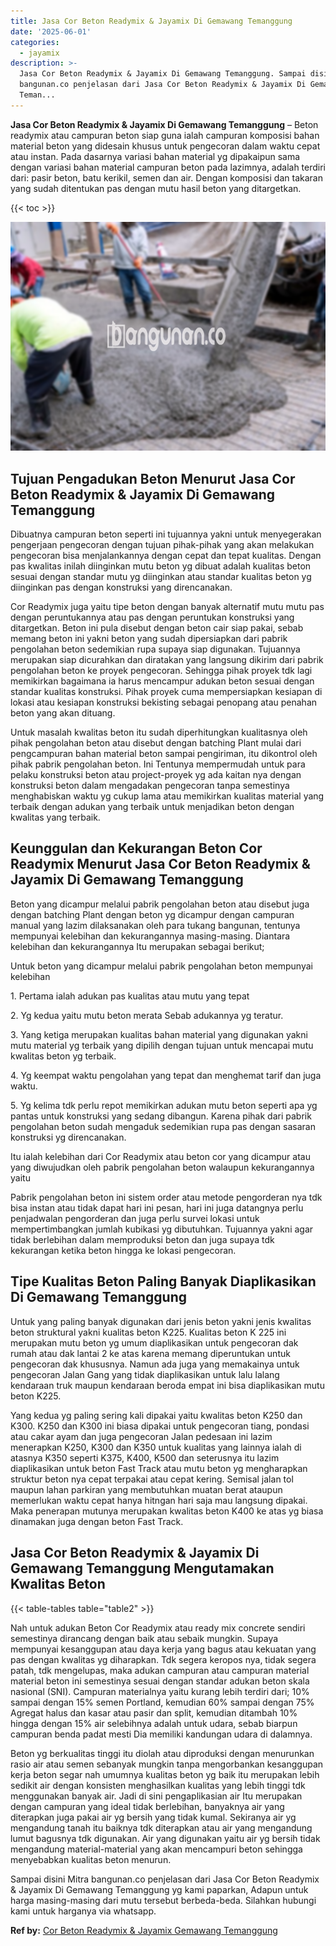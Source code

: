 ```yaml
---
title: Jasa Cor Beton Readymix & Jayamix Di Gemawang Temanggung
date: '2025-06-01'
categories:
  - jayamix
description: >-
  Jasa Cor Beton Readymix & Jayamix Di Gemawang Temanggung. Sampai disini Mitra
  bangunan.co penjelasan dari Jasa Cor Beton Readymix & Jayamix Di Gemawang
  Teman...
---
```


**Jasa Cor Beton Readymix & Jayamix Di Gemawang Temanggung** – Beton readymix atau campuran beton siap guna ialah campuran komposisi bahan material beton yang didesain khusus untuk pengecoran dalam waktu cepat atau instan. Pada dasarnya variasi bahan material yg dipakaipun sama dengan variasi bahan material campuran beton pada lazimnya, adalah terdiri dari: pasir beton, batu kerikil, semen dan air. Dengan komposisi dan takaran yang sudah ditentukan pas dengan mutu hasil beton yang ditargetkan.

{{< toc >}}

![Jasa Cor Beton Readymix & Jayamix Di Gemawang Temanggung](/images/jasa-cor-readymix-60.png)

## Tujuan Pengadukan Beton Menurut Jasa Cor Beton Readymix & Jayamix Di Gemawang Temanggung

Dibuatnya campuran beton seperti ini tujuannya yakni untuk menyegerakan pengerjaan pengecoran dengan tujuan pihak-pihak yang akan melakukan pengecoran bisa menjalankannya dengan cepat dan tepat kualitas. Dengan pas kwalitas inilah diinginkan mutu beton yg dibuat adalah kualitas beton sesuai dengan standar mutu yg diinginkan atau standar kualitas beton yg diinginkan pas dengan konstruksi yang direncanakan.

Cor Readymix juga yaitu tipe beton dengan banyak alternatif mutu mutu pas dengan peruntukannya atau pas dengan peruntukan konstruksi yang ditargetkan. Beton ini pula disebut dengan beton cair siap pakai, sebab memang beton ini yakni beton yang sudah dipersiapkan dari pabrik pengolahan beton sedemikian rupa supaya siap digunakan. Tujuannya merupakan siap dicurahkan dan diratakan yang langsung dikirim dari pabrik pengolahan beton ke proyek pengecoran. Sehingga pihak proyek tdk lagi memikirkan bagaimana ia harus mencampur adukan beton sesuai dengan standar kualitas konstruksi. Pihak proyek cuma mempersiapkan kesiapan di lokasi atau kesiapan konstruksi bekisting sebagai penopang atau penahan beton yang akan dituang.

Untuk masalah kwalitas beton itu sudah diperhitungkan kualitasnya oleh pihak pengolahan beton atau disebut dengan batching Plant mulai dari pengcampuran bahan material beton sampai pengiriman, itu dikontrol oleh pihak pabrik pengolahan beton. Ini Tentunya mempermudah untuk para pelaku konstruksi beton atau project-proyek yg ada kaitan nya dengan konstruksi beton dalam mengadakan pengecoran tanpa semestinya menghabiskan waktu yg cukup lama atau memikirkan kualitas material yang terbaik dengan adukan yang terbaik untuk menjadikan beton dengan kwalitas yang terbaik.

## Keunggulan dan Kekurangan Beton Cor Readymix Menurut Jasa Cor Beton Readymix & Jayamix Di Gemawang Temanggung

Beton yang dicampur melalui pabrik pengolahan beton atau disebut juga dengan batching Plant dengan beton yg dicampur dengan campuran manual yang lazim dilaksanakan oleh para tukang bangunan, tentunya mempunyai kelebihan dan kekurangannya masing-masing. Diantara kelebihan dan kekurangannya Itu merupakan sebagai berikut;

Untuk beton yang dicampur melalui pabrik pengolahan beton mempunyai kelebihan

1\. Pertama ialah adukan pas kualitas atau mutu yang tepat

2\. Yg kedua yaitu mutu beton merata Sebab adukannya yg teratur.

3\. Yang ketiga merupakan kualitas bahan material yang digunakan yakni mutu material yg terbaik yang dipilih dengan tujuan untuk mencapai mutu kwalitas beton yg terbaik.

4\. Yg keempat waktu pengolahan yang tepat dan menghemat tarif dan juga waktu.

5\. Yg kelima tdk perlu repot memikirkan adukan mutu beton seperti apa yg pantas untuk konstruksi yang sedang dibangun. Karena pihak dari pabrik pengolahan beton sudah mengaduk sedemikian rupa pas dengan sasaran konstruksi yg direncanakan.

Itu ialah kelebihan dari Cor Readymix atau beton cor yang dicampur atau yang diwujudkan oleh pabrik pengolahan beton walaupun kekurangannya yaitu

Pabrik pengolahan beton ini sistem order atau metode pengorderan nya tdk bisa instan atau tidak dapat hari ini pesan, hari ini juga datangnya perlu penjadwalan pengorderan dan juga perlu survei lokasi untuk mempertimbangkan jumlah kubikasi yg dibutuhkan. Tujuannya yakni agar tidak berlebihan dalam memproduksi beton dan juga supaya tdk kekurangan ketika beton hingga ke lokasi pengecoran.

## Tipe Kualitas Beton Paling Banyak Diaplikasikan Di Gemawang Temanggung

Untuk yang paling banyak digunakan dari jenis beton yakni jenis kwalitas beton struktural yakni kualitas beton K225. Kualitas beton K 225 ini merupakan mutu beton yg umum diaplikasikan untuk pengecoran dak rumah atau dak lantai 2 ke atas karena memang diperuntukan untuk pengecoran dak khususnya. Namun ada juga yang memakainya untuk pengecoran Jalan Gang yang tidak diaplikasikan untuk lalu lalang kendaraan truk maupun kendaraan beroda empat ini bisa diaplikasikan mutu beton K225.

Yang kedua yg paling sering kali dipakai yaitu kwalitas beton K250 dan K300. K250 dan K300 ini biasa dipakai untuk pengecoran tiang, pondasi atau cakar ayam dan juga pengecoran Jalan pedesaan ini lazim menerapkan K250, K300 dan K350 untuk kualitas yang lainnya ialah di atasnya K350 seperti K375, K400, K500 dan seterusnya itu lazim diaplikasikan untuk beton Fast Track atau mutu beton yg mengharapkan struktur beton nya cepat terpakai atau cepat kering. Semisal jalan tol maupun lahan parkiran yang membutuhkan muatan berat ataupun memerlukan waktu cepat hanya hitngan hari saja mau langsung dipakai. Maka penerapan mutunya merupakan kwalitas beton K400 ke atas yg biasa dinamakan juga dengan beton Fast Track.

## Jasa Cor Beton Readymix & Jayamix Di Gemawang Temanggung Mengutamakan Kwalitas Beton

{{< table-tables table="table2" >}}

Nah untuk adukan Beton Cor Readymix atau ready mix concrete sendiri semestinya dirancang dengan baik atau sebaik mungkin. Supaya mempunyai kesanggupan atau daya kerja yang bagus atau kekuatan yang pas dengan kwalitas yg diharapkan. Tdk segera keropos nya, tidak segera patah, tdk mengelupas, maka adukan campuran atau campuran material material beton ini semestinya sesuai dengan standar adukan beton skala nasional (SNI). Campuran materialnya yaitu kurang lebih terdiri dari; 10% sampai dengan 15% semen Portland, kemudian 60% sampai dengan 75% Agregat halus dan kasar atau pasir dan split, kemudian ditambah 10% hingga dengan 15% air selebihnya adalah untuk udara, sebab biarpun campuran benda padat mesti Dia memiliki kandungan udara di dalamnya.

Beton yg berkualitas tinggi itu diolah atau diproduksi dengan menurunkan rasio air atau semen sebanyak mungkin tanpa mengorbankan kesanggupan kerja beton segar nah umumnya kualitas beton yg baik itu merupakan lebih sedikit air dengan konsisten menghasilkan kualitas yang lebih tinggi tdk menggunakan banyak air. Jadi di sini pengaplikasian air Itu merupakan dengan campuran yang ideal tidak berlebihan, banyaknya air yang diterapkan juga pakai air yg bersih yang tidak kumal. Sekiranya air yg mengandung tanah itu baiknya tdk diterapkan atau air yang mengandung lumut bagusnya tdk digunakan. Air yang digunakan yaitu air yg bersih tidak mengandung material-material yang akan mencampuri beton sehingga menyebabkan kualitas beton menurun.

Sampai disini Mitra bangunan.co penjelasan dari Jasa Cor Beton Readymix & Jayamix Di Gemawang Temanggung yg kami paparkan, Adapun untuk harga masing-masing dari mutu tersebut berbeda-beda. Silahkan hubungi kami untuk harganya via whatsapp.

**Ref by:** [Cor Beton Readymix & Jayamix Gemawang Temanggung](https://id.wikipedia.org/wiki/Cor)
